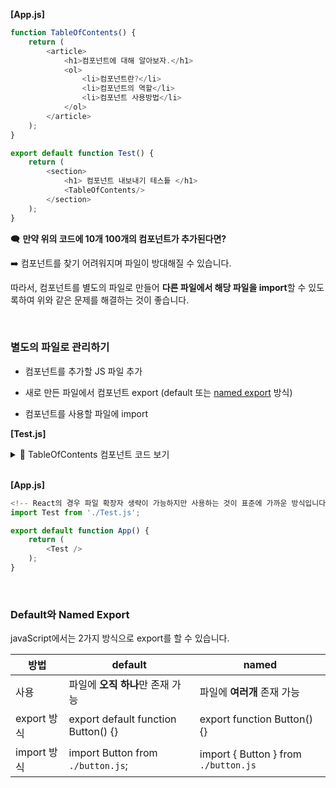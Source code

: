 **[App.js]**
```js
function TableOfContents() {
    return ( 
        <article> 
            <h1>컴포넌트에 대해 알아보자.</h1>
            <ol>
                <li>컴포넌트란?</li> 
                <li>컴포넌트의 역할</li>
                <li>컴포넌트 사용방법</li>
            </ol>
        </article>
    );
}

export default function Test() {
    return (
        <section>
            <h1> 컴포넌트 내보내기 테스틑 </h1>
            <TableOfContents/>  
        </section>
    );
}

```
🗨️ **만약 위의 코드에 10개 100개의 컴포넌트가 추가된다면?**

➡️ 컴포넌트를 찾기 어려워지며 파일이 방대해질 수 있습니다.

따라서, 컴포넌트를 별도의 파일로 만들어 **다른 파일에서 해당 파일을 import**할 수 있도록하여 위와 같은 문제를 해결하는 것이 좋습니다.


<br>

### 별도의 파일로 관리하기

- 컴포넌트를 추가할 JS 파일 추가


- 새로 만든 파일에서 컴포넌트 export (default 또는 [named export](https://developer.mozilla.org/ko/docs/Web/JavaScript/Reference/Statements/export#using_named_exports) 방식)
    

- 컴포넌트를 사용할 파일에 import


**[Test.js]**

<details>
<summary>📘 TableOfContents 컴포넌트 코드 보기</summary>

```js
function TableOfContents() {
    return ( 
        <article> 
            <h1>컴포넌트에 대해 알아보자.</h1>
            <ol>
                <li>컴포넌트란?</li> 
                <li>컴포넌트의 역할</li>
                <li>컴포넌트 사용방법</li>
            </ol>
        </article>
    );
}

export default function Test() {
    return (
        <section>
            <h1>컴포넌트 내보내기 테스트</h1>
            <TableOfContents/>  
        </section>
    );
}
```
</details> 

<br>

**[App.js]**

```js
<!-- React의 경우 파일 확장자 생략이 가능하지만 사용하는 것이 표준에 가까운 방식입니다 -->
import Test from './Test.js';

export default function App() {
    return (
        <Test />
    );
}
```

<br>

### Default와 Named Export

javaScript에서는 2가지 방식으로 export를 할 수 있습니다.

| 방법        | default                             | named                                |
|-----------|-------------------------------------|--------------------------------------|
| 사용        | 파일에 **오직 하나**만 존재 가능                | 파일에 **여러개** 존재 가능                    |
| export 방식 | export default function Button() {} | export function Button(){}           |
| import 방식 | import Button from `./button.js`;   | import { Button } from `./button.js` |
